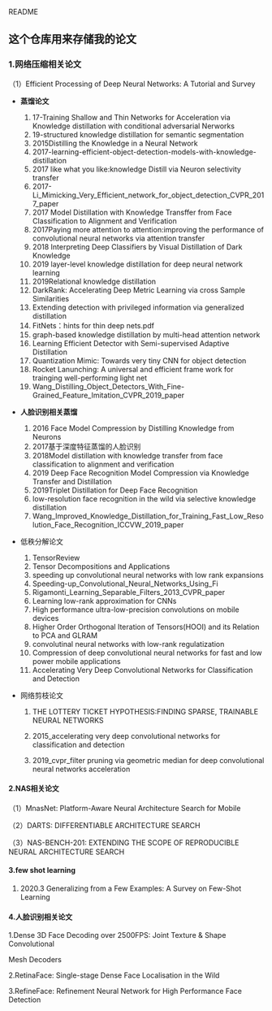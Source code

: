README

## 这个仓库用来存储我的论文

### 1.网络压缩相关论文

（1）Efficient Processing of Deep Neural Networks: A Tutorial and Survey 

- **蒸馏论文**

  1. 17-Training Shallow and Thin Networks for Acceleration via Knowledge distillation with conditional adversarial Nerworks
  2. 19-structured knowledge distillation for semantic segmentation
  3. 2015Distilling the Knowledge in a Neural Network
  4. 2017-learning-efficient-object-detection-models-with-knowledge-distillation
  5. 2017 like what you like:knowledge Distill via Neuron selectivity transfer
  6. 2017-Li_Mimicking_Very_Efficient_network_for_object_detection_CVPR_2017_paper
  7. 2017 Model Distillation with Knowledge Transffer from Face Classification to Alignment and Verification
  8. 2017Paying more attention to attention:improving the performance of convolutional neural networks via attention transfer
  9. 2018 Interpreting Deep Classifiers by Visual Distillation of Dark Knowledge
  10. 2019 layer-level knowledge distillation for deep neural network learning
  11. 2019Relational knowledge distillation
  12. DarkRank: Accelerating Deep Metric Learning via cross Sample Similarities
  13. Extending detection with privileged information via generalized distillation
  14. FitNets：hints for thin deep nets.pdf
  15. graph-based knowledge distillation by multi-head attention network
  16. Learning Efficient Detector with Semi-supervised Adaptive Distillation
  17. Quantization Mimic: Towards very tiny CNN for object detection
  18. Rocket Lanunching: A universal and efficient frame work for trainging well-performing light net
  19. Wang_Distilling_Object_Detectors_With_Fine-Grained_Feature_Imitation_CVPR_2019_paper

- **人脸识别相关蒸馏**

  1. 2016 Face Model Compression by Distilling Knowledge from Neurons
  2. 2017基于深度特征蒸馏的人脸识别
  3. 2018Model distillation with knowledge transfer from face classification to alignment and verification
  4. 2019 Deep Face Recognition Model Compression via Knowledge Transfer and Distillation
  5. 2019Triplet Distillation for Deep Face Recognition
  6. low-resolution face recognition in the wild via selective knowledge distillation 
  7. Wang_Improved_Knowledge_Distillation_for_Training_Fast_Low_Resolution_Face_Recognition_ICCVW_2019_paper

- 低秩分解论文

  1. TensorReview
  2. Tensor Decompositions and Applications
  3. speeding up convolutional neural networks with low rank expansions
  4. Speeding-up_Convolutional_Neural_Networks_Using_Fi
  5. Rigamonti_Learning_Separable_Filters_2013_CVPR_paper
  6. Learning low-rank approximation for CNNs
  7. High performance ultra-low-precision convolutions on mobile devices
  8. Higher Order Orthogonal Iteration of Tensors(HOOI) and its Relation to PCA and GLRAM
  9. convolutinal neural networks with low-rank regulatization
  10. Compression of deep convolutional neural networks for fast and low power mobile applications
  11. Accelerating Very Deep Convolutional Networks for Classification and Detection

- 网络剪枝论文

  1. THE LOTTERY TICKET HYPOTHESIS:FINDING SPARSE, TRAINABLE NEURAL NETWORKS

  2. 2015_accelerating very deep convolutional networks for classification and detection

  3. 2019_cvpr_filter pruning via geometric median for deep convolutional neural networks acceleration

     

#### 2.NAS相关论文

（1）MnasNet: Platform-Aware Neural Architecture Search for Mobile

（2）DARTS: DIFFERENTIABLE ARCHITECTURE SEARCH

（3）NAS-BENCH-201: EXTENDING THE SCOPE OF REPRODUCIBLE NEURAL ARCHITECTURE SEARCH

#### 3.few shot learning

1. 2020.3 Generalizing from a Few Examples: A Survey on Few-Shot Learning

#### 4.人脸识别相关论文

1.Dense 3D Face Decoding over 2500FPS: Joint Texture & Shape Convolutional

Mesh Decoders

2.RetinaFace: Single-stage Dense Face Localisation in the Wild

3.RefineFace: Refinement Neural Network for High Performance Face Detection